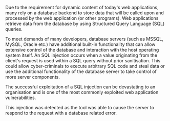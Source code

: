 Due to the requirement for dynamic content of today's web
applications, many rely on a database backend to store data that will
be called upon and processed by the web application (or other
programs). Web applications retrieve data from the database by using
Structured Query Language (SQL) queries.

To meet demands of many
developers, database servers (such as MSSQL, MySQL, Oracle etc.) have
additional built-in functionality that can allow extensive control of
the database and interaction with the host operating system itself.
An SQL injection occurs when a value originating from the client's
request is used within a SQL query without prior sanitisation. This
could allow cyber-criminals to execute arbitrary SQL code and steal
data or use the additional functionality of the database server to
take control of more server components.

The successful exploitation
of a SQL injection can be devastating to an organisation and is one of
the most commonly exploited web application vulnerabilities.

This
injection was detected as the tool was able to cause the server to
respond to the request with a database related error.